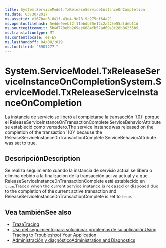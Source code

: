 ```yaml
---
title: System.ServiceModel.TxReleaseServiceInstanceOnCompletion
ms.date: 03/30/2017
ms.assetid: e167bad3-861f-43e4-9e78-9c275cf64a29
ms.openlocfilehash: 5edde9eebf2f11ebdb55e12c2a225e55afdeb11d
ms.sourcegitcommit: 5b6d778ebb269ee6684fb57ad69a8c28b06235b9
ms.translationtype: MT
ms.contentlocale: es-ES
ms.lasthandoff: 04/08/2019
ms.locfileid: "59072771"
---
```

# <a name="systemservicemodeltxreleaseserviceinstanceoncompletion"></a><span data-ttu-id="82010-102">System.ServiceModel.TxReleaseServiceInstanceOnCompletion</span><span class="sxs-lookup"><span data-stu-id="82010-102">System.ServiceModel.TxReleaseServiceInstanceOnCompletion</span></span>
<span data-ttu-id="82010-103">La instancia de servicio se liberó al completarse la transacción '{0}' porque el ReleaseServiceInstanceOnTransactionComplete ServiceBehaviorAttribute se estableció como verdadero.</span><span class="sxs-lookup"><span data-stu-id="82010-103">The service instance was released on the completion of the transaction '{0}' because the ReleaseServiceInstanceOnTransactionComplete ServiceBehaviorAttribute was set to true.</span></span>  
  
## <a name="description"></a><span data-ttu-id="82010-104">Descripción</span><span class="sxs-lookup"><span data-stu-id="82010-104">Description</span></span>  
 <span data-ttu-id="82010-105">Se realiza seguimiento cuando la instancia de servicio actual se libera o elimina debido a la finalización de la transacción activa actual y a que ReleaseServiceInstanceOnTransactionComplete esté establecido en `true`.</span><span class="sxs-lookup"><span data-stu-id="82010-105">Traced when the current service instance is released or disposed due to the completion of the current active transaction and ReleaseServiceInstanceOnTransactionComplete is set to `true`.</span></span>  
  
## <a name="see-also"></a><span data-ttu-id="82010-106">Vea también</span><span class="sxs-lookup"><span data-stu-id="82010-106">See also</span></span>

- [<span data-ttu-id="82010-107">Traza</span><span class="sxs-lookup"><span data-stu-id="82010-107">Tracing</span></span>](../../../../../docs/framework/wcf/diagnostics/tracing/index.md)
- [<span data-ttu-id="82010-108">Uso del seguimiento para solucionar problemas de su aplicación</span><span class="sxs-lookup"><span data-stu-id="82010-108">Using Tracing to Troubleshoot Your Application</span></span>](../../../../../docs/framework/wcf/diagnostics/tracing/using-tracing-to-troubleshoot-your-application.md)
- [<span data-ttu-id="82010-109">Administración y diagnóstico</span><span class="sxs-lookup"><span data-stu-id="82010-109">Administration and Diagnostics</span></span>](../../../../../docs/framework/wcf/diagnostics/index.md)
